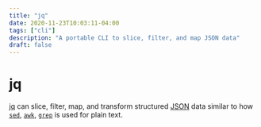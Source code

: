 ```yaml
---
title: "jq"
date: 2020-11-23T10:03:11-04:00
tags: ["cli"]
description: "A portable CLI to slice, filter, and map JSON data"
draft: false
---
```


# jq

[jq](https://stedolan.github.io/jq/) can slice, filter, map, and transform structured [JSON](https://www.json.org/) data similar to how [`sed`](https://linux.die.net/man/1/sed), [`awk`](https://linux.die.net/man/1/awk), [`grep`](https://www.man7.org/linux/man-pages/man1/grep.1.html) is used for plain text.
